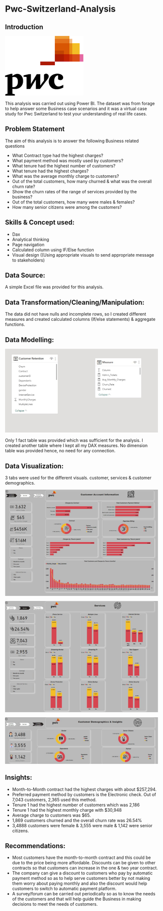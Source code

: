 # Pwc-Switzerland-Analysis

## Introduction
![](Pwc_Switzerland.png)

This analysis was carried out using Power BI. The dataset was from forage to help answer some Business case scenarios and it was a virtual case study for Pwc Switzerland to test your understanding of real life cases.

## Problem Statement

The aim of this analysis is to answer the following Business related questions

- What Contract type had the highest charges?
- What payment method was mostly used by customers?
- What tenure had the highest number of customers?
- What tenure had the highest charges?
- What was the average monthly charge to customers?
- Out of the total customers, how many churned & what was the overall churn rate?
- Show the churn rates of the range of services provided by the business?
- Out of the total customers, how many were males & females?
- How many senior citizens were among the customers?

## Skills & Concept used:

- Dax 
- Analytical thinking
- Page navigation
- Calculated column using IF/Else function
- Visual design ((Using appropriate visuals to send appropriate message to stakeholders)

## Data Source:

A simple Excel file was provided for this analysis.

## Data Transformation/Cleaning/Manipulation:

The data did not have nulls and incomplete rows, so I created different measures and created calculated columns (If/else statements) & aggregate functions.

## Data Modelling:
![](Model.jpg)

Only 1 fact table was provided which was sufficient for the analysis. I created another table where I kept all my DAX measures. No dimension table was provided hence, no need for any connection.

## Data Visualization:

3 tabs were used for the different visuals. customer, services & customer demographics.

![](Customer_Info.jpg)

![](Services.jpg)

![](Customer_Demographics.jpg)

## Insights:

- Month-to-Month contract had the highest charges with about $257,294.
- Preferred payment method by customers is the Electronic check. Out of 7,043 customers, 2,365 used this method.
- Tenure 1 had the highest number of customers which was 2,186
- Tenure 1 had the highest monthly charge with $30,948
- Average charge to customers was $65.
- 1,869 customers churned and the overall churn rate was 26.54%
- 3,4888 customers were female & 3,555 were male & 1,142 were senior citizens.

## Recommendations:

- Most customers have the month-to-month contract and this could be due to the price being more affordable. Discounts can be given to other contracts so that customers can increase in the one & two year contract.
- The company can give a discount to customers who pay by automatic payment method so as to help serve customers better by not making them worry about paying monthly and also the discount would help customers to switch to automatic payment platform.
- A survey/forum can be carried out periodically so as to know the needs of the customers and that will help guide the Business in making decisions to meet the needs of customers.










